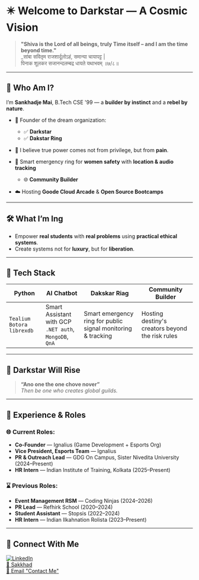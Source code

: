 # ✴️ Welcome to Darkstar — A Cosmic Vision

> **"Shiva is the Lord of all beings, truly Time itself – and I am the time beyond time."**  
> _सांबा सवितृम राजशार्दूलोऽहं, समान्या चायापट्ट |  
> पिनाक शूलकर सजानन्दलम्बद्र धायते यथाभवम् ॥७/८॥

---

## 👤 Who Am I?

I’m **Sankhadje Mai**, B.Tech CSE '99 — a **builder by instinct** and a **rebel by nature**.

- 🔮 Founder of the dream organization:  
  - ✅ **Darkstar**  
  - ✅ **Dakstar Ring**

- 🧠 I believe true power comes not from privilege, but from **pain**.

- 🚨 Smart emergency ring for **women safety** with **location & audio tracking**  
  - 🌐 **Community Builder**

- ☁️ Hosting **Goode Cloud Arcade** & **Open Source Bootcamps**

---

## 🛠️ What I’m Ing

- Empower **real students** with **real problems** using **practical ethical systems**.
- Create systems not for **luxury**, but for **liberation**.

---

## 🧪 Tech Stack

| Python | AI Chatbot | Dakskar Riag | Community Builder |
|--------|------------|--------------|-------------------|
| `Tealium` `Botora` `librexdb` | Smart Assistant with GCP<br/>`.NET auth`, `MongoDB`, `QnA` | Smart emergency ring for public signal monitoring & tracking | Hosting destiny's creators beyond the risk rules |

---

## 🌌 Darkstar Will Rise

> **“Ano one the one chove nover”**  
> _Then be one who creates global guilds._

---

## 🧳 Experience & Roles

### 🌐 Current Roles:
- **Co-Founder** — Ignalius (Game Development + Esports Org)
- **Vice President, Esports Team** — Ignalius
- **PR & Outreach Lead** — GDG On Campus, Sister Nivedita University (2024–Present)
- **HR Intern** — Indian Institute of Training, Kolkata (2025–Present)

### ⌛ Previous Roles:
- **Event Management RSM** — Coding Ninjas (2024–2026)
- **PR Lead** — Refhirk School (2020–2024)
- **Student Assistant** — Stopsis (2022–2024)
- **HR Intern** — Indian Ilkahnation Rolista (2023–Present)

---

## 🔗 Connect With Me

[![LinkedIn](https://img.shields.io/badge/-LinkedIn-purple?style=flat-square&logo=linkedin&logoColor=white)](https://www.linkedin.com)  
[📎 Sakkhad](#)  
[📧 Email "Contact Me"](#)